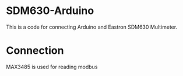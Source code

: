 # SDM630-Arduino

This is a code for connecting Arduino and Eastron SDM630 Multimeter.

# Connection

MAX3485 is used for reading modbus
